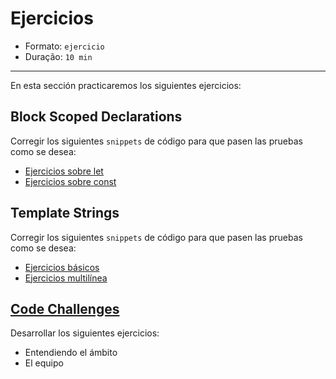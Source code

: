 # Ejercicios

* Formato: `ejercicio`
* Duração: `10 min`

***

En esta sección practicaremos los siguientes ejercicios:

## Block Scoped Declarations

Corregir los siguientes `snippets` de código para que pasen las pruebas como se
desea:

* [Ejercicios sobre let](http://tddbin.com/#?kata=es6/language/block-scoping/let)
* [Ejercicios sobre const](http://tddbin.com/#?kata=es6/language/block-scoping/const)

## Template Strings

Corregir los siguientes `snippets` de código para que pasen las pruebas como se
desea:

* [Ejercicios básicos](http://tddbin.com/#?kata=es6/language/template-strings/basics)
* [Ejercicios multilínea](http://tddbin.com/#?kata=es6/language/template-strings/multiline)

## [Code Challenges](https://github.com/Laboratoria/ec-js-deep-dive-exercises/tree/es6)

Desarrollar los siguientes ejercicios:

* Entendiendo el ámbito
* El equipo
